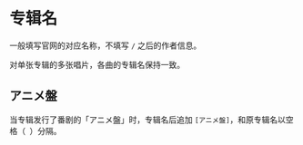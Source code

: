 # 专辑名

一般填写官网的对应名称，不填写 `/` 之后的作者信息。

对单张专辑的多张唱片，各曲的专辑名保持一致。

## アニメ盤

当专辑发行了番剧的「アニメ盤」时，专辑名后追加 `[アニメ盤]`，和原专辑名以空格（` `）分隔。
